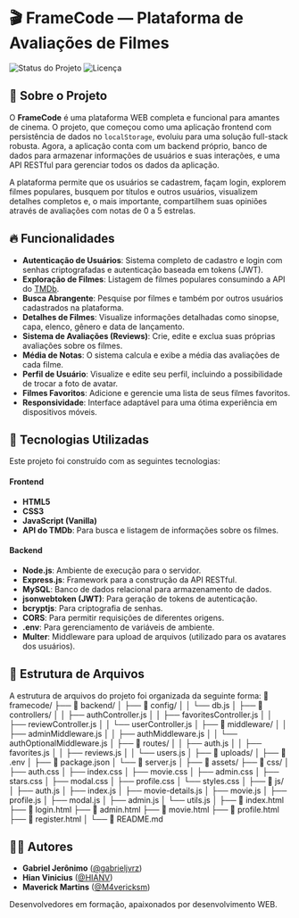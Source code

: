 # 🎬 FrameCode — Plataforma de Avaliações de Filmes

![Status do Projeto](https://img.shields.io/badge/status-conclu%C3%ADdo-brightgreen)
![Licença](https://img.shields.io/badge/licen%C3%A7a-ISC-blue)

## 📖 Sobre o Projeto

O **FrameCode** é uma plataforma WEB completa e funcional para amantes de cinema. O projeto, que começou como uma aplicação frontend com persistência de dados no `localStorage`, evoluiu para uma solução full-stack robusta. Agora, a aplicação conta com um backend próprio, banco de dados para armazenar informações de usuários e suas interações, e uma API RESTful para gerenciar todos os dados da aplicação.

A plataforma permite que os usuários se cadastrem, façam login, explorem filmes populares, busquem por títulos e outros usuários, visualizem detalhes completos e, o mais importante, compartilhem suas opiniões através de avaliações com notas de 0 a 5 estrelas.

## 🔥 Funcionalidades

- **Autenticação de Usuários**: Sistema completo de cadastro e login com senhas criptografadas e autenticação baseada em tokens (JWT).
- **Exploração de Filmes**: Listagem de filmes populares consumindo a API do [TMDb](https://www.themoviedb.org/).
- **Busca Abrangente**: Pesquise por filmes e também por outros usuários cadastrados na plataforma.
- **Detalhes de Filmes**: Visualize informações detalhadas como sinopse, capa, elenco, gênero e data de lançamento.
- **Sistema de Avaliações (Reviews)**: Crie, edite e exclua suas próprias avaliações sobre os filmes.
- **Média de Notas**: O sistema calcula e exibe a média das avaliações de cada filme.
- **Perfil de Usuário**: Visualize e edite seu perfil, incluindo a possibilidade de trocar a foto de avatar.
- **Filmes Favoritos**: Adicione e gerencie uma lista de seus filmes favoritos.
- **Responsividade**: Interface adaptável para uma ótima experiência em dispositivos móveis.

## 🧪 Tecnologias Utilizadas

Este projeto foi construído com as seguintes tecnologias:

#### **Frontend**
- **HTML5**
- **CSS3**
- **JavaScript (Vanilla)**
- **API do TMDb**: Para busca e listagem de informações sobre os filmes.

#### **Backend**
- **Node.js**: Ambiente de execução para o servidor.
- **Express.js**: Framework para a construção da API RESTful.
- **MySQL**: Banco de dados relacional para armazenamento de dados.
- **jsonwebtoken (JWT)**: Para geração de tokens de autenticação.
- **bcryptjs**: Para criptografia de senhas.
- **CORS**: Para permitir requisições de diferentes origens.
- **.env**: Para gerenciamento de variáveis de ambiente.
- **Multer**: Middleware para upload de arquivos (utilizado para os avatares dos usuários).

## 📁 Estrutura de Arquivos

A estrutura de arquivos do projeto foi organizada da seguinte forma:
📁 framecode/
├── 📁 backend/
│   ├── 📁 config/
│   │   └── db.js
│   ├── 📁 controllers/
│   │   ├── authController.js
│   │   ├── favoritesController.js
│   │   ├── reviewController.js
│   │   └── userController.js
│   ├── 📁 middleware/
│   │   ├── adminMiddleware.js
│   │   ├── authMiddleware.js
│   │   └── authOptionalMiddleware.js
│   ├── 📁 routes/
│   │   ├── auth.js
│   │   ├── favorites.js
│   │   ├── reviews.js
│   │   └── users.js
│   ├── 📁 uploads/
│   ├── 📄 .env
│   ├── 📄 package.json
│   └── 📄 server.js
│
├── 📁 assets/
├── 📁 css/
│   ├── auth.css
│   ├── index.css
│   ├── movie.css
│   ├── admin.css
│   ├── stars.css
│   ├── modal.css
│   ├── profile.css
│   └── styles.css
│
├── 📁 js/
│   ├── auth.js
│   ├── index.js
│   ├── movie-details.js
│   ├── movie.js
│   ├── profile.js
│   ├── modal.js
│   ├── admin.js
│   └── utils.js
│
├── 📄 index.html
├── 📄 login.html
├── 📄 admin.html
├── 📄 movie.html
├── 📄 profile.html
├── 📄 register.html
│
└── 📄 README.md

## 👨‍💻 Autores

- **Gabriel Jerônimo** ([@gabrieljvrz](https://github.com/gabrieljvrz))
- **Hian Vinicius** ([@HIANV](https://github.com/HIANV))
- **Maverick Martins** ([@M4vericksm](https://github.com/M4vericksm))

Desenvolvedores em formação, apaixonados por desenvolvimento WEB.
